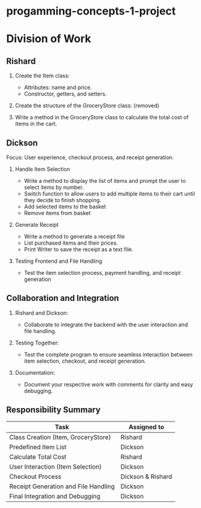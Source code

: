 # progamming-concepts-1-project

# Division of Work

## Rishard

1. Create the Item class:

   - Attributes: name and price.
   - Constructor, getters, and setters.

2. Create the structure of the GroceryStore class: (removed)
3. Write a method in the GroceryStore class to calculate the total cost of items in the cart.

## Dickson

Focus: User experience, checkout process, and receipt generation.

1. Handle Item Selection

   - Write a method to display the list of items and prompt the user to select items by number.
   - Switch function to allow users to add multiple items to their cart until they decide to finish shopping.
   - Add selected items to the basket
   - Remove items from basket

2. Generate Receipt

   - Write a method to generate a receipt file
   - List purchased items and their prices.
   - Print Writer to save the receipt as a text file.

3. Testing Frontend and File Handling

   - Test the item selection process, payment handling, and receipt generation

## Collaboration and Integration

1. Rishard and Dickson:

   - Collaborate to integrate the backend with the user interaction and file handling.

2. Testing Together:

   - Test the complete program to ensure seamless interaction between item selection, checkout, and receipt generation.

3. Documentation:

   - Document your respective work with comments for clarity and easy debugging.

## Responsibility Summary

| Task                                 | Assigned to       |
| ------------------------------------ | ----------------- |
| Class Creation (Item, GroceryStore)  | Rishard           |
| Predefined Item List                 | Dickson           |
| Calculate Total Cost                 | Rishard           |
| User Interaction (Item Selection)    | Dickson           |
| Checkout Process                     | Dickson & Rishard |
| Receipt Generation and File Handling | Dickson           |
| Final Integration and Debugging      | Dickson           |
